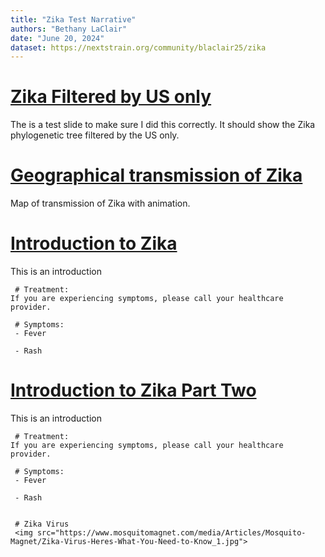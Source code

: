```yaml
---
title: "Zika Test Narrative"
authors: "Bethany LaClair"
date: "June 20, 2024"
dataset: https://nextstrain.org/community/blaclair25/zika
---
```


# [Zika Filtered by US only](https://nextstrain.org/community/blaclair25/zika?f_country=USA) 

The is a test slide to make sure I did this correctly. It should show the Zika phylogenetic tree filtered by the US only. 

# [Geographical transmission of Zika](https://nextstrain.org/community/blaclair25/zika?animate=2012-05-29,2016-11-04,0,0,30000&d=map&p=full)

Map of transmission of Zika with animation. 

# [Introduction to Zika](https://nextstrain.org/community/blaclair25/zika)

This is an introduction

```auspiceMainDisplayMarkdown
 # Treatment: 
If you are experiencing symptoms, please call your healthcare provider.

 # Symptoms:
 - Fever

 - Rash
```
# [Introduction to Zika Part Two](https://nextstrain.org/community/blaclair25/zika)

This is an introduction

```auspiceMainDisplayMarkdown
 # Treatment: 
If you are experiencing symptoms, please call your healthcare provider.

 # Symptoms:
 - Fever

 - Rash


 # Zika Virus
 <img src="https://www.mosquitomagnet.com/media/Articles/Mosquito-Magnet/Zika-Virus-Heres-What-You-Need-to-Know_1.jpg">
```



